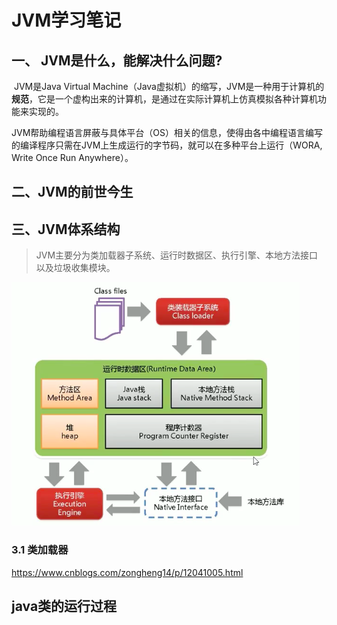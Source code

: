 # JVM学习笔记

## 一、 JVM是什么，能解决什么问题?

​		JVM是Java Virtual Machine（Java虚拟机）的缩写，JVM是一种用于计算机的**规范**，它是一个虚构出来的计算机，是通过在实际计算机上仿真模拟各种计算机功能来实现的。

​		JVM帮助编程语言屏蔽与具体平台（OS）相关的信息，使得由各中编程语言编写的编译程序只需在JVM上生成运行的字节码，就可以在多种平台上运行（WORA, Write Once Run Anywhere）。

## 二、JVM的前世今生

## 三、JVM体系结构

> JVM主要分为类加载器子系统、运行时数据区、执行引擎、本地方法接口以及垃圾收集模块。

![structure](.\img\structure.png)

### 3.1 类加载器

https://www.cnblogs.com/zongheng14/p/12041005.html

## java类的运行过程

